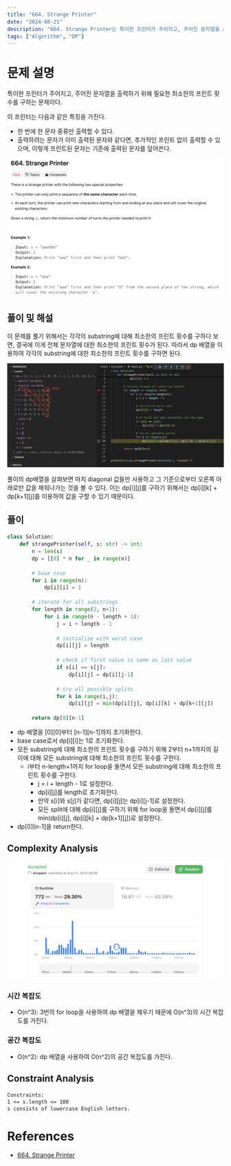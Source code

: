 ```yaml
---
title: "664. Strange Printer"
date: "2024-08-21"
description: "664. Strange Printer는 특이한 프린터가 주어지고, 주어진 문자열을 출력하기 위해 필요한 최소한의 프린트 횟수를 구하는 문제이다."
tags: ["Algorithm", "DP"]
---
```


# 문제 설명
특이한 프린터가 주어지고, 주어진 문자열을 출력하기 위해 필요한 최소한의 프린트 횟수를 구하는 문제이다.

이 프린터는 다음과 같은 특징을 가진다.
- 한 번에 한 문자 종류만 출력할 수 있다.
- 출력하려는 문자가 이미 출력된 문자와 같다면, 추가적인 프린트 없이 출력할 수 있으며, 이렇게 프린트된 문자는 기존에 출력된 문자를 덮어쓴다.

![664](../../../images/LEET/664/664.png)

## 풀이 및 해설
이 문제를 풀기 위해서는 각각의 substring에 대해 최소한의 프린트 횟수를 구하다 보면, 결국에 이게 전체 문자열에 대한 최소한의 프린트 횟수가 된다. 따라서 dp 배열을 이용하여 각각의 substring에 대한 최소한의 프린트 횟수를 구하면 된다.

![test](../../../images/LEET/664/test.png)

풀이의 dp배열을 살펴보면 마치 diagonal 값들만 사용하고 그 기준으로부터 오른쪽 아래로만 값을 채워나가는 것을 볼 수 있다. 이는 dp[i][j]를 구하기 위해서는 dp[i][k] + dp[k+1][j]를 이용하여 값을 구할 수 있기 때문이다.

## 풀이
```python
class Solution:
    def strangePrinter(self, s: str) -> int:
        n = len(s)
        dp = [[0] * n for _ in range(n)]

        # base case
        for i in range(n):
            dp[i][i] = 1

        # iterate for all substrings
        for length in range(2, n+1):
            for i in range(n - length + 1):
                j = i + length - 1
                
                # initialize with worst case
                dp[i][j] = length

                # check if first value is same as last value
                if s[i] == s[j]:
                    dp[i][j] = dp[i][j-1]
                
                # try all possible splits
                for k in range(i,j):
                    dp[i][j] = min(dp[i][j], dp[i][k] + dp[k+1][j])
        
        return dp[0][n-1]
```
- dp 배열을 [0][0]부터 [n-1][n-1]까지 초기화한다.
- base case로서 dp[i][i]는 1로 초기화한다.
- 모든 substring에 대해 최소한의 프린트 횟수를 구하기 위해 2부터 n+1까지의 길이에 대해 모든 substring에 대해 최소한의 프린트 횟수를 구한다.
    - i부터 n-length+1까지 for loop을 돌면서 모든 substring에 대해 최소한의 프린트 횟수를 구한다.
        - j = i + length - 1로 설정한다.
        - dp[i][j]를 length로 초기화한다.
        - 만약 s[i]와 s[j]가 같다면, dp[i][j]는 dp[i][j-1]로 설정한다.
        - 모든 split에 대해 dp[i][j]를 구하기 위해 for loop을 돌면서 dp[i][j]를 min(dp[i][j], dp[i][k] + dp[k+1][j])로 설정한다.
- dp[0][n-1]을 return한다.

## Complexity Analysis
![tc](../../../images/LEET/664/tc.png)

### 시간 복잡도
- O(n^3): 3번의 for loop을 사용하여 dp 배열을 채우기 때문에 O(n^3)의 시간 복잡도를 가진다.

### 공간 복잡도
- O(n^2): dp 배열을 사용하여 O(n^2)의 공간 복잡도를 가진다.

## Constraint Analysis
```
Constraints:
1 <= s.length <= 100
s consists of lowercase English letters.
```

# References
- [664. Strange Printer](https://leetcode.com/problems/strange-printer/)